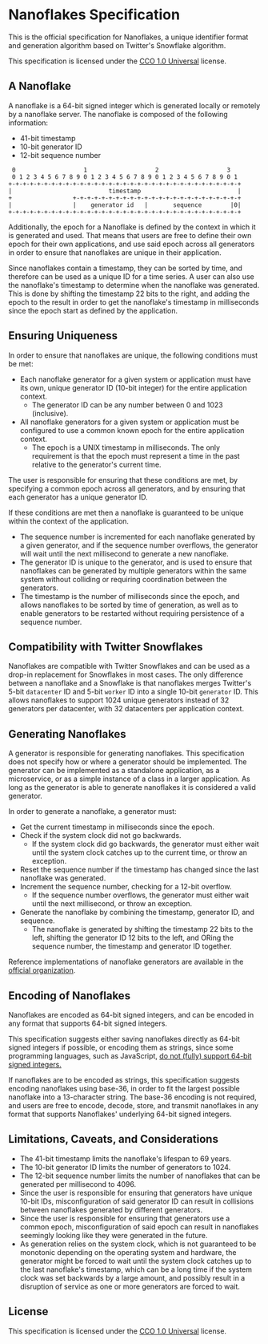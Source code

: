 # Nanoflakes Specification

This is the official specification for Nanoflakes, a unique identifier
format and generation algorithm based on Twitter's Snowflake algorithm.

This specification is licensed under the [CCO 1.0 Universal](https://creativecommons.org/publicdomain/zero/1.0/)
license.

## A Nanoflake

A nanoflake is a 64-bit signed integer which is generated locally or
remotely by a nanoflake server.  The nanoflake is composed of the following
information:

* 41-bit timestamp
* 10-bit generator ID
* 12-bit sequence number

```
 0                   1                   2                   3
 0 1 2 3 4 5 6 7 8 9 0 1 2 3 4 5 6 7 8 9 0 1 2 3 4 5 6 7 8 9 0 1
+-+-+-+-+-+-+-+-+-+-+-+-+-+-+-+-+-+-+-+-+-+-+-+-+-+-+-+-+-+-+-+-+
|                           timestamp                           |
+                 +-+-+-+-+-+-+-+-+-+-+-+-+-+-+-+-+-+-+-+-+-+-+-+
|                 |    generator id   |       sequence        |0|
+-+-+-+-+-+-+-+-+-+-+-+-+-+-+-+-+-+-+-+-+-+-+-+-+-+-+-+-+-+-+-+-+
```

Additionally, the epoch for a Nanoflake is defined by the context in which
it is generated and used.  That means that users are free to define their
own epoch for their own applications, and use said epoch across all generators
in order to ensure that nanoflakes are unique in their application.

Since nanoflakes contain a timestamp, they can be sorted by time, and
therefore can be used as a unique ID for a time series. A user can also
use the nanoflake's timestamp to determine when the nanoflake was generated.
This is done by shifting the timestamp 22 bits to the right, and adding the
epoch to the result in order to get the nanoflake's timestamp in milliseconds
since the epoch start as defined by the application.

## Ensuring Uniqueness

In order to ensure that nanoflakes are unique, the following
conditions must be met:

* Each nanoflake generator for a given system or application must have its own,
  unique generator ID (10-bit integer) for the entire application context.
  * The generator ID can be any number between 0 and 1023 (inclusive).
* All nanoflake generators for a given system or application must be configured 
  to use a common known epoch for the entire application context.
  * The epoch is a UNIX timestamp in milliseconds. The only requirement is that
    the epoch must represent a time in the past relative to the generator's current
    time.

The user is responsible for ensuring that these conditions are met, by
specifying a common epoch across all generators, and by ensuring that each
generator has a unique generator ID.

If these conditions are met then a nanoflake is guaranteed to be unique within the context of the application.

* The sequence number is incremented for each nanoflake generated by a given
  generator, and if the sequence number overflows, the generator will wait
  until the next millisecond to generate a new nanoflake.
* The generator ID is unique to the generator, and is used to ensure that
  nanoflakes can be generated by multiple generators within the same system
  without colliding or requiring coordination between the generators.
* The timestamp is the number of milliseconds since the epoch, and allows
  nanoflakes to be sorted by time of generation, as well as to enable generators
  to be restarted without requiring persistence of a sequence number.

## Compatibility with Twitter Snowflakes

Nanoflakes are compatible with Twitter Snowflakes and can be used as a
drop-in replacement for Snowflakes in most cases. The only difference
between a nanoflake and a Snowflake is that nanoflakes merges Twitter's
5-bit `datacenter` ID and 5-bit `worker` ID into a single 10-bit `generator`
ID. This allows nanoflakes to support 1024 unique generators instead of
32 generators per datacenter, with 32 datacenters per application context.

## Generating Nanoflakes

A generator is responsible for generating nanoflakes.  This specification
does not specify how or where a generator should be implemented.  The generator
can be implemented as a standalone application, as a microservice, or as a
simple instance of a class in a larger application. As long as the generator
is able to generate nanoflakes it is considered a valid generator.

In order to generate a nanoflake, a generator must:

* Get the current timestamp in milliseconds since the epoch.
* Check if the system clock did not go backwards.
  * If the system clock did go backwards, the generator must either wait until the
    system clock catches up to the current time, or throw an exception.
* Reset the sequence number if the timestamp has changed since the last nanoflake
  was generated.
* Increment the sequence number, checking for a 12-bit overflow.
  * If the sequence number overflows, the generator must either wait until the
    next millisecond, or throw an exception.
* Generate the nanoflake by combining the timestamp, generator ID, and sequence.
  * The nanoflake is generated by shifting the timestamp 22 bits to the left,
    shifting the generator ID 12 bits to the left, and ORing the sequence number,
    the timestamp and generator ID together.

Reference implementations of nanoflake generators are available in the
[official organization](https://github.com/nanoflakes).

## Encoding of Nanoflakes

Nanoflakes are encoded as 64-bit signed integers, and can be encoded in
any format that supports 64-bit signed integers.

This specification suggests either saving nanoflakes directly as 64-bit signed
integers if possible, or encoding them as strings, since some programming
languages, such as JavaScript, [do not (fully) support 64-bit signed integers.](https://tqdev.com/2016-javascript-cannot-handle-64-bit-integers)

If nanoflakes are to be encoded as strings, this specification suggests
encoding nanoflakes using base-36, in order to fit the largest possible
nanoflake into a 13-character string. The base-36 encoding is not required,
and users are free to encode, decode, store, and transmit nanoflakes in any
format that supports Nanoflakes' underlying 64-bit signed integers.

## Limitations, Caveats, and Considerations

* The 41-bit timestamp limits the nanoflake's lifespan to 69 years.
* The 10-bit generator ID limits the number of generators to 1024.
* The 12-bit sequence number limits the number of nanoflakes that can be
  generated per millisecond to 4096.
* Since the user is responsible for ensuring that generators have unique
  10-bit IDs, misconfiguration of said generator ID can result in collisions 
  between nanoflakes generated by different generators.
* Since the user is responsible for ensuring that generators use a common
  epoch, misconfiguration of said epoch can result in nanoflakes seemingly
  looking like they were generated in the future.
* As generation relies on the system clock, which is not guaranteed to be
  monotonic depending on the operating system and hardware, the generator
  might be forced to wait until the system clock catches up to the last
  nanoflake's timestamp, which can be a long time if the system clock was
  set backwards by a large amount, and possibly result in a disruption of
  service as one or more generators are forced to wait.

## License

This specification is licensed under the [CCO 1.0 Universal](https://creativecommons.org/publicdomain/zero/1.0/) license.
